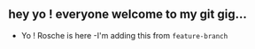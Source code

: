 ## hey yo ! everyone welcome to my git gig...

- Yo ! Rosche is here
-I'm adding this from `feature-branch`